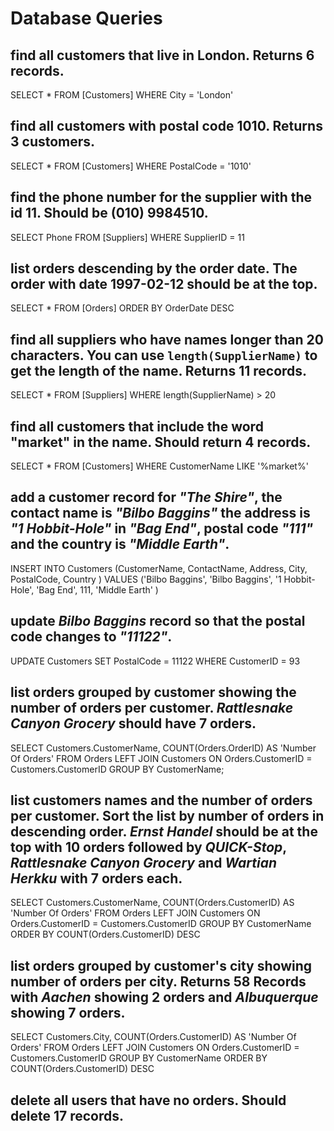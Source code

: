 # Database Queries

## find all customers that live in London. Returns 6 records.
SELECT * FROM [Customers] WHERE City = 'London'

## find all customers with postal code 1010. Returns 3 customers.
SELECT * FROM [Customers] WHERE PostalCode = '1010'

## find the phone number for the supplier with the id 11. Should be (010) 9984510.
SELECT Phone FROM [Suppliers] WHERE SupplierID = 11

## list orders descending by the order date. The order with date 1997-02-12 should be at the top.
SELECT * FROM [Orders] ORDER BY OrderDate DESC

## find all suppliers who have names longer than 20 characters. You can use `length(SupplierName)` to get the length of the name. Returns 11 records.
SELECT * FROM [Suppliers] WHERE length(SupplierName) > 20

## find all customers that include the word "market" in the name. Should return 4 records.
SELECT * FROM [Customers] WHERE CustomerName LIKE '%market%'

## add a customer record for _"The Shire"_, the contact name is _"Bilbo Baggins"_ the address is _"1 Hobbit-Hole"_ in _"Bag End"_, postal code _"111"_ and the country is _"Middle Earth"_.
INSERT INTO Customers (CustomerName, ContactName, Address, City, PostalCode, Country )
VALUES ('Bilbo Baggins', 'Bilbo Baggins', '1 Hobbit-Hole', 'Bag End', 111, 'Middle Earth' )

## update _Bilbo Baggins_ record so that the postal code changes to _"11122"_.
UPDATE Customers
SET PostalCode = 11122
WHERE CustomerID = 93

## list orders grouped by customer showing the number of orders per customer. _Rattlesnake Canyon Grocery_ should have 7 orders.
SELECT Customers.CustomerName, COUNT(Orders.OrderID) AS 'Number Of Orders' FROM Orders
LEFT JOIN Customers ON Orders.CustomerID = Customers.CustomerID 
GROUP BY CustomerName;

## list customers names and the number of orders per customer. Sort the list by number of orders in descending order. _Ernst Handel_ should be at the top with 10 orders followed by _QUICK-Stop_, _Rattlesnake Canyon Grocery_ and _Wartian Herkku_ with 7 orders each.
SELECT Customers.CustomerName, COUNT(Orders.CustomerID) AS 'Number Of Orders' FROM Orders
LEFT JOIN Customers ON Orders.CustomerID = Customers.CustomerID 
GROUP BY CustomerName
ORDER BY COUNT(Orders.CustomerID) DESC

## list orders grouped by customer's city showing number of orders per city. Returns 58 Records with _Aachen_ showing 2 orders and _Albuquerque_ showing 7 orders.
SELECT Customers.City, COUNT(Orders.CustomerID) AS 'Number Of Orders' FROM Orders
LEFT JOIN Customers ON Orders.CustomerID = Customers.CustomerID 
GROUP BY CustomerName
ORDER BY COUNT(Orders.CustomerID) DESC

## delete all users that have no orders. Should delete 17 records.
